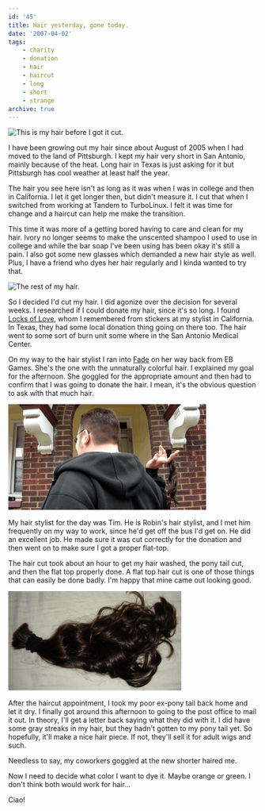 ```yaml
---
id: '45'
title: Hair yesterday, gone today.
date: '2007-04-02'
tags:
    - charity
    - donation
    - hair
    - haircut
    - long
    - short
    - strange
archive: true
---
```


![This is my hair before I got it
cut.](before.png 'This is my hair before I got it cut.')

I have been growing out my hair since about August of 2005 when I had moved to
the land of Pittsburgh. I kept my hair very short in San Antonio, mainly
because of the heat. Long hair in Texas is just asking for it but Pittsburgh
has cool weather at least half the year.

The hair you see here isn't as long as it was when I was in college and then
in California. I let it get longer then, but didn't measure it. I cut that
when I switched from working at Tandem to TurboLinux. I felt it was time for
change and a haircut can help me make the transition.

This time it was more of a getting bored having to care and clean for my hair.
Ivory no longer seems to make the unscented shampoo I used to use in college
and while the bar soap I've been using has been okay it's still a pain. I also
got some new glasses which demanded a new hair style as well. Plus, I have a
friend who dyes her hair regularly and I kinda wanted to try that.

![The rest of my
hair.](during.png 'The rest of my hair.')

So I decided I'd cut my hair. I did agonize over the decision for several
weeks. I researched if I could donate my hair, since it's so long. I found
[Locks of Love](http://locksoflove.org/), whom I remembered from stickers at
my stylist in California. In Texas, they had some local donation thing going
on there too. The hair went to some sort of burn unit some where in the San
Antonio Medical Center.

On my way to the hair stylist I ran into
[Fade](http://fadethecat.livejournal.com/) on her way back from EB Games.
She's the one with the unnaturally colorful hair. I explained my goal for the
afternoon. She goggled for the appropriate amount and then had to confirm that
I was going to donate the hair. I mean, it's the obvious question to ask with
that much hair.

![All the hair is gone.](after.png 'All the hair is gone.')

My hair stylist for the day was Tim. He is Robin's hair stylist, and I met him
frequently on my way to work, since he'd get off the bus I'd get on. He did an
excellent job. He made sure it was cut correctly for the donation and then
went on to make sure I got a proper flat-top.

The hair cut took about an hour to get my hair washed, the pony tail cut, and
then the flat top properly done. A flat top hair cut is one of those things
that can easily be done badly. I'm happy that mine came out looking good.

![My ex-pony tail.](hair.png 'My ex-pony tail.')

After the haircut appointment, I took my poor ex-pony tail back home and let
it dry. I finally got around this afternoon to going to the post office to
mail it out. In theory, I'll get a letter back saying what they did with it. I
did have some gray streaks in my hair, but they hadn't gotten to my pony tail
yet. So hopefully, it'll make a nice hair piece. If not, they'll sell it for
adult wigs and such.

Needless to say, my coworkers goggled at the new shorter haired me.

Now I need to decide what color I want to dye it. Maybe orange or green. I
don't think both would work for hair…

Ciao!
